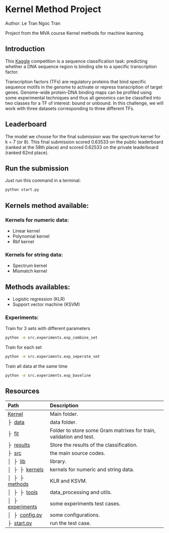 # Kernel Method Project
Author: Le Tran Ngoc Tran

Project from the MVA course Kernel methods for machine learning.

## Introduction 
This [Kaggle](https://www.kaggle.com/c/machine-learning-with-kernel-methods-2021) competition is a sequence classification task: 
predicting whether a DNA sequence region is binding site to a specific transcription factor.

Transcription factors (TFs) are regulatory proteins that bind specific sequence motifs in the genome to activate or repress transcription of target genes.
Genome-wide protein-DNA binding maps can be profiled using some experimental techniques and thus all genomics can be classified into two classes for a TF of interest: bound or unbound.
In this challenge, we will work with three datasets corresponding to three different TFs.

## Leaderboard
The model we choose for the final submission was the  spectrum kernel for k = 7 (or 8). 
This final submission scored 0.63533 on the public leaderboard (ranked at the 58th place) and scored 0.62533 on the private leaderboard (ranked 62nd place).


## Run the  submission
Just run this command in a terminal:

```bash
python start.py
```

## Kernels method available:
### Kernels for numeric data:
- Linear kernel
- Polynomial kernel
- Rbf kernel

### Kernels for string data:
- Spectrum kernel
- Mismatch kernel


## Methods availables:

- Logistic regression (KLR)
- Support vector machine (KSVM)

### Experiments:
 

Train for 3 sets with different parameters
```bash
python -m src.experiments.exp_combine_set

```
Train for each set
```bash
python -m src.experiments.exp_seperate_set
```
Train all data at the same time
```bash
python -m src.experiments.exp_baseline
```

## Resources

| Path | Description
| :--- | :----------
| [Kernel]() | Main folder.
| &boxvr;&nbsp; [data]() | data folder.
| &boxvr;&nbsp; [fit]() | Folder to store some Gram matrixes for train, validation and test.
| &boxvr;&nbsp; [results]() | Store the results of the classification.
| &boxvr;&nbsp; [src]() | the main source codes.
| &boxv;&nbsp; &boxvr;&nbsp; [lib]() | library.
| &boxv;&nbsp; &boxvr;&nbsp; &boxvr;&nbsp; [kernels]() | kernels for numeric and string data.
| &boxv;&nbsp; &boxvr;&nbsp; &boxvr;&nbsp; [methods]() | KLR and KSVM.
| &boxv;&nbsp; &boxvr;&nbsp; &boxvr;&nbsp; [tools]()   | data_processing and utils.
| &boxv;&nbsp; &boxvr;&nbsp; [experiments]() | some experiments test cases.
| &boxv;&nbsp; &boxvr;&nbsp; [config.py]() | some configurations.
| &boxvr;&nbsp; [start.py]() | run the test case.